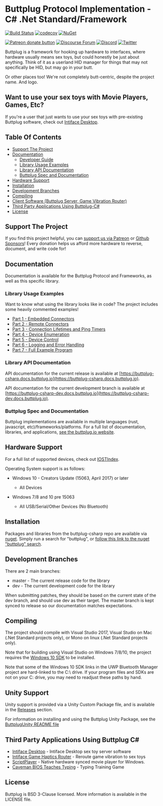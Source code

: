 # Buttplug Protocol Implementation - C# .Net Standard/Framework

[![Build Status](https://dev.azure.com/nplabs/buttplug/_apis/build/status/buttplugio.buttplug-csharp?branchName=master)](https://dev.azure.com/nplabs/buttplug/_build/latest?definitionId=2&branchName=master)
[![codecov](https://codecov.io/gh/buttplugio/buttplug-csharp/branch/master/graph/badge.svg)](https://codecov.io/gh/buttplugio/buttplug-csharp)
[![NuGet](https://img.shields.io/nuget/v/Buttplug.svg)](https://www.nuget.org/packages/Buttplug/)

[![Patreon donate button](https://img.shields.io/badge/patreon-donate-yellow.svg)](https://www.patreon.com/qdot)
[![Discourse Forum](https://img.shields.io/badge/discourse-forum-blue.svg)](https://metafetish.club)
[![Discord](https://img.shields.io/discord/353303527587708932.svg?logo=discord)](https://discord.buttplug.io)
[![Twitter](https://img.shields.io/twitter/follow/buttplugio.svg?style=social&logo=twitter)](https://twitter.com/buttplugio)

Buttplug is a framework for hooking up hardware to interfaces, where
hardware usually means sex toys, but could honestly be just about
anything. Think of it as a userland HID manager for things that may
not specifically be HID, but may go in your butt. 

Or other places too! We're not completely butt-centric, despite the
project name. And logo.

## Want to use your sex toys with Movie Players, Games, Etc?

If you're a user that just wants to use your sex toys with
pre-existing Buttplug software, check out [Intiface
Desktop](https://intiface.com/desktop).

## Table Of Contents

- [Support The Project](#support-the-project)
- [Documentation](#documentation)
    - [Developer Guide](#developer-guide)
    - [Library Usage Examples](#library-usage-examples)
    - [Library API Documentation](#library-api-documentation)
    - [Buttplug Spec and Documentation](#buttplug-spec-and-documentation)
- [Hardware Support](#hardware-support)
- [Installation](#installation)
- [Development Branches](#development-branches)
- [Compiling](#compiling)
- [Client Software (Buttplug Server, Game Vibration Router)](#client-software)
- [Third Party Applications Using Buttplug-C#](#third-party-applications-using-buttplug-c)
- [License](#license)

## Support The Project

If you find this project helpful, you can [support us via
Patreon](http://patreon.com/qdot) or [Github
Sponsors](https://github.com/sponsors/qdot)! Every donation helps us
afford more hardware to reverse, document, and write code for!

## Documentation

Documentation is available for the Buttplug Protocol and Frameworks,
as well as this specific library.

### Library Usage Examples

Want to know what using the library looks like in code? The project
includes some heavily commented examples!

- [Part 1 - Embedded Connectors](https://github.com/buttplugio/buttplug-csharp/blob/master/Buttplug.Examples.01.EmbeddedClientSetup/Program.cs)
- [Part 2 - Remote Connectors](https://github.com/buttplugio/buttplug-csharp/blob/master/Buttplug.Examples.02.WebsocketClientSetup/Program.cs)
- [Part 3 - Connection Lifetimes and Ping Timers](https://github.com/buttplugio/buttplug-csharp/blob/master/Buttplug.Examples.03.ConnectionLifetimesAndPingTimers/Program.cs)
- [Part 4 - Device Enumeration](https://github.com/buttplugio/buttplug-csharp/blob/master/Buttplug.Examples.04.DeviceEnumeration/Program.cs)
- [Part 5 - Device Control](https://github.com/buttplugio/buttplug-csharp/blob/master/Buttplug.Examples.05.DeviceControl/Program.cs)
- [Part 6 - Logging and Error Handling](https://github.com/buttplugio/buttplug-csharp/blob/master/Buttplug.Examples.06.LoggingAndErrorHandling/Program.cs)
- [Part 7 - Full Example Program](https://github.com/buttplugio/buttplug-csharp/blob/master/Buttplug.Examples.07.FullProgram/Program.cs)

### Library API Documentation

API documentation for the current release is available at
[https://buttplug-csharp.docs.buttplug.io](https://buttplug-csharp.docs.buttplug.io).

API documentation for the current development branch is available at
[https://buttplug-csharp-dev.docs.buttplug.io](https://buttplug-csharp-dev.docs.buttplug.io).

### Buttplug Spec and Documentation

Buttplug implementations are available in multiple languages (rust,
javascript, etc)/frameworks/platforms. For a full list of
documentation, libraries, and applications, [see the buttplug.io
website](https://buttplug.io).

## Hardware Support

For a full list of supported devices, check out [IOSTIndex](https://iostindex.com/?filter0ButtplugSupport=1).

Operating System support is as follows:

- Windows 10 - Creators Update (15063, April 2017) or later
  - All Devices

- Windows 7/8 and 10 pre 15063
  - All USB/Serial/Other Devices (No Bluetooth)

## Installation

Packages and libraries from the buttplug-csharp repo are available via
[nuget](http://nuget.org). Simply run a search for "buttplug", or
[follow this link to the nuget "buttplug" search](https://www.nuget.org/packages?q=buttplug).

## Development Branches

There are 2 main branches:

- master - The current release code for the library
- dev - The current development code for the library

When submitting patches, they should be based on the current state of
the dev branch, and should use dev as their target. The master branch
is kept synced to release so our documentation matches expectations.

## Compiling

The project should compile with Visual Studio 2017, Visual Studio on
Mac (.Net Standard projects only), or Mono on linux (.Net Standard
projects only).

Note that for building using Visual Studio on Windows 7/8/10, the
project requires the [Windows 10
SDK](https://developer.microsoft.com/en-us/windows/downloads/windows-10-sdk)
to be installed.

Note that some of the Windows 10 SDK links in the UWP Bluetooth
Manager project are hard-linked to the C:\ drive. If your program
files and SDKs are not on your C: drive, you may need to readjust
these paths by hand.

## Unity Support

Unity support is provided via a Unity Custom Package file, and is
available in the
[Releases](https://github.com/buttplug-csharp/releases) section.

For information on installing and using the Buttplug Unity Package, see the [ButtplugUnity README file](https://github.com/buttplugio/buttplug-csharp/tree/master/ButtplugUnity)

## Third Party Applications Using Buttplug C#

- [Intiface Desktop](https://intiface.com/desktop) - Intiface Desktop sex toy server software
- [Intiface Game Haptics Router](https://intiface.com/ghr) - Reroute game vibration to sex toys
- [ScriptPlayer](https://github.com/FredTungsten/ScriptPlayer) - Native hardware synced movie player for Windows.
- [Caveman BIOS Teaches Typing](https://curiousjp.itch.io/caveman-bios-teaches-erotic-typing) - Typing Training Game

## License

Buttplug is BSD 3-Clause licensed. More information is available in
the LICENSE file.
